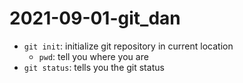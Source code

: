 # 2021-09-01-git_dan

- `git init`: initialize git repository in current location
    - `pwd`: tell you where you are
- `git status`: tells you the git status

